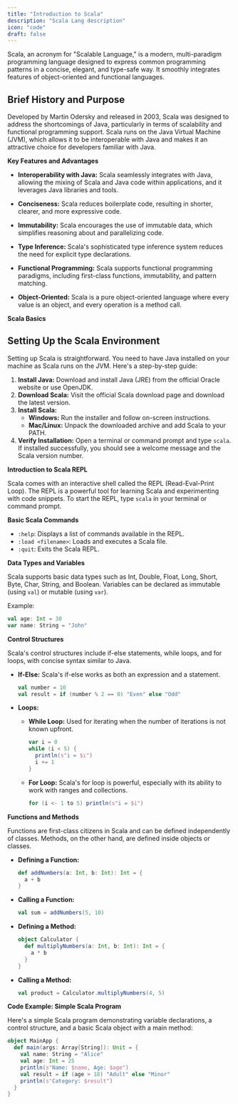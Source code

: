 ```yaml
---
title: "Introduction to Scala"
description: "Scala Lang description"
icon: "code"
draft: false
---
```


Scala, an acronym for "Scalable Language," is a modern, multi-paradigm programming language designed to express common programming patterns in a concise, elegant, and type-safe way. It smoothly integrates features of object-oriented and functional languages.

## Brief History and Purpose

Developed by Martin Odersky and released in 2003, Scala was designed to address the shortcomings of Java, particularly in terms of scalability and functional programming support. Scala runs on the Java Virtual Machine (JVM), which allows it to be interoperable with Java and makes it an attractive choice for developers familiar with Java.

**Key Features and Advantages**

- **Interoperability with Java:** Scala seamlessly integrates with Java, allowing the mixing of Scala and Java code within applications, and it leverages Java libraries and tools.
  
- **Conciseness:** Scala reduces boilerplate code, resulting in shorter, clearer, and more expressive code.
  
- **Immutability:** Scala encourages the use of immutable data, which simplifies reasoning about and parallelizing code.
  
- **Type Inference:** Scala's sophisticated type inference system reduces the need for explicit type declarations.
  
- **Functional Programming:** Scala supports functional programming paradigms, including first-class functions, immutability, and pattern matching.
  
- **Object-Oriented:** Scala is a pure object-oriented language where every value is an object, and every operation is a method call.

**Scala Basics**

## Setting Up the Scala Environment

Setting up Scala is straightforward. You need to have Java installed on your machine as Scala runs on the JVM. Here's a step-by-step guide:

1. **Install Java:** Download and install Java (JRE) from the official Oracle website or use OpenJDK.
2. **Download Scala:** Visit the official Scala download page and download the latest version.
3. **Install Scala:**
   - **Windows:** Run the installer and follow on-screen instructions.
   - **Mac/Linux:** Unpack the downloaded archive and add Scala to your PATH.
4. **Verify Installation:** Open a terminal or command prompt and type `scala`. If installed successfully, you should see a welcome message and the Scala version number.

**Introduction to Scala REPL**

Scala comes with an interactive shell called the REPL (Read-Eval-Print Loop). The REPL is a powerful tool for learning Scala and experimenting with code snippets. To start the REPL, type `scala` in your terminal or command prompt.

**Basic Scala Commands**

- `:help`: Displays a list of commands available in the REPL.
- `:load <filename>`: Loads and executes a Scala file.
- `:quit`: Exits the Scala REPL.

**Data Types and Variables**

Scala supports basic data types such as Int, Double, Float, Long, Short, Byte, Char, String, and Boolean. Variables can be declared as immutable (using `val`) or mutable (using `var`).

Example:
```scala
val age: Int = 30
var name: String = "John"
```

**Control Structures**

Scala's control structures include if-else statements, while loops, and for loops, with concise syntax similar to Java.

- **If-Else:** Scala's if-else works as both an expression and a statement.
  ```scala
  val number = 10
  val result = if (number % 2 == 0) "Even" else "Odd"
  ```

- **Loops:**
  - **While Loop:** Used for iterating when the number of iterations is not known upfront.
    ```scala
    var i = 0
    while (i < 5) {
      println(s"i = $i")
      i += 1
    }
    ```
  - **For Loop:** Scala's for loop is powerful, especially with its ability to work with ranges and collections.
    ```scala
    for (i <- 1 to 5) println(s"i = $i")
    ```

**Functions and Methods**

Functions are first-class citizens in Scala and can be defined independently of classes. Methods, on the other hand, are defined inside objects or classes.

- **Defining a Function:**
  ```scala
  def addNumbers(a: Int, b: Int): Int = {
    a + b
  }
  ```
- **Calling a Function:**
  ```scala
  val sum = addNumbers(5, 10)
  ```

- **Defining a Method:**
  ```scala
  object Calculator {
    def multiplyNumbers(a: Int, b: Int): Int = {
      a * b
    }
  }
  ```
- **Calling a Method:**
  ```scala
  val product = Calculator.multiplyNumbers(4, 5)
  ```

**Code Example: Simple Scala Program**

Here's a simple Scala program demonstrating variable declarations, a control structure, and a basic Scala object with a main method:

```scala
object MainApp {
  def main(args: Array[String]): Unit = {
    val name: String = "Alice"
    val age: Int = 25
    println(s"Name: $name, Age: $age")
    val result = if (age > 18) "Adult" else "Minor"
    println(s"Category: $result")
  }
}
```
